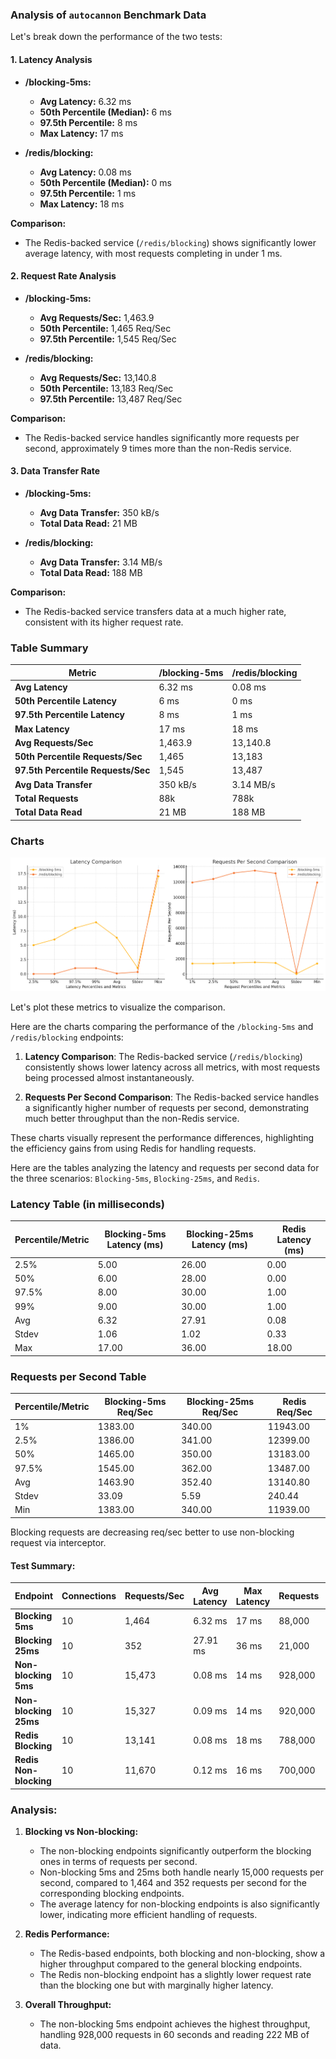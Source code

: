 ### Analysis of `autocannon` Benchmark Data

Let's break down the performance of the two tests:

#### 1. **Latency Analysis**
- **/blocking-5ms:**
  - **Avg Latency:** 6.32 ms
  - **50th Percentile (Median):** 6 ms
  - **97.5th Percentile:** 8 ms
  - **Max Latency:** 17 ms

- **/redis/blocking:**
  - **Avg Latency:** 0.08 ms
  - **50th Percentile (Median):** 0 ms
  - **97.5th Percentile:** 1 ms
  - **Max Latency:** 18 ms

**Comparison:**
- The Redis-backed service (`/redis/blocking`) shows significantly lower average latency, with most requests completing in under 1 ms.

#### 2. **Request Rate Analysis**
- **/blocking-5ms:**
  - **Avg Requests/Sec:** 1,463.9
  - **50th Percentile:** 1,465 Req/Sec
  - **97.5th Percentile:** 1,545 Req/Sec

- **/redis/blocking:**
  - **Avg Requests/Sec:** 13,140.8
  - **50th Percentile:** 13,183 Req/Sec
  - **97.5th Percentile:** 13,487 Req/Sec

**Comparison:**
- The Redis-backed service handles significantly more requests per second, approximately 9 times more than the non-Redis service.

#### 3. **Data Transfer Rate**
- **/blocking-5ms:**
  - **Avg Data Transfer:** 350 kB/s
  - **Total Data Read:** 21 MB

- **/redis/blocking:**
  - **Avg Data Transfer:** 3.14 MB/s
  - **Total Data Read:** 188 MB

**Comparison:**
- The Redis-backed service transfers data at a much higher rate, consistent with its higher request rate.

### Table Summary

| Metric                          | /blocking-5ms            | /redis/blocking            |
|---------------------------------|--------------------------|----------------------------|
| **Avg Latency**                 | 6.32 ms                  | 0.08 ms                    |
| **50th Percentile Latency**     | 6 ms                     | 0 ms                       |
| **97.5th Percentile Latency**   | 8 ms                     | 1 ms                       |
| **Max Latency**                 | 17 ms                    | 18 ms                      |
| **Avg Requests/Sec**            | 1,463.9                  | 13,140.8                   |
| **50th Percentile Requests/Sec**| 1,465                    | 13,183                     |
| **97.5th Percentile Requests/Sec**| 1,545                  | 13,487                     |
| **Avg Data Transfer**           | 350 kB/s                 | 3.14 MB/s                  |
| **Total Requests**              | 88k                      | 788k                       |
| **Total Data Read**             | 21 MB                    | 188 MB                     |

### Charts

![chart](image.png)

Let's plot these metrics to visualize the comparison.

Here are the charts comparing the performance of the `/blocking-5ms` and `/redis/blocking` endpoints:

1. **Latency Comparison**: The Redis-backed service (`/redis/blocking`) consistently shows lower latency across all metrics, with most requests being processed almost instantaneously.

2. **Requests Per Second Comparison**: The Redis-backed service handles a significantly higher number of requests per second, demonstrating much better throughput than the non-Redis service.

These charts visually represent the performance differences, highlighting the efficiency gains from using Redis for handling requests.


Here are the tables analyzing the latency and requests per second data for the three scenarios: `Blocking-5ms`, `Blocking-25ms`, and `Redis`.

### Latency Table (in milliseconds)
| Percentile/Metric | Blocking-5ms Latency (ms) | Blocking-25ms Latency (ms) | Redis Latency (ms) |
|-------------------|--------------------------|----------------------------|--------------------|
| 2.5%              | 5.00                      | 26.00                      | 0.00               |
| 50%               | 6.00                      | 28.00                      | 0.00               |
| 97.5%             | 8.00                      | 30.00                      | 1.00               |
| 99%               | 9.00                      | 30.00                      | 1.00               |
| Avg               | 6.32                      | 27.91                      | 0.08               |
| Stdev             | 1.06                      | 1.02                       | 0.33               |
| Max               | 17.00                     | 36.00                      | 18.00              |

### Requests per Second Table
| Percentile/Metric | Blocking-5ms Req/Sec | Blocking-25ms Req/Sec | Redis Req/Sec |
|-------------------|----------------------|-----------------------|---------------|
| 1%                | 1383.00              | 340.00                | 11943.00      |
| 2.5%              | 1386.00              | 341.00                | 12399.00      |
| 50%               | 1465.00              | 350.00                | 13183.00      |
| 97.5%             | 1545.00              | 362.00                | 13487.00      |
| Avg               | 1463.90              | 352.40                | 13140.80      |
| Stdev             | 33.09                | 5.59                  | 240.44        |
| Min               | 1383.00              | 340.00                | 11939.00      |


Blocking requests are decreasing req/sec better to use non-blocking request via interceptor.

#### Test Summary:

| Endpoint                     | Connections | Requests/Sec | Avg Latency | Max Latency | Requests | Data Read |
|------------------------------|-------------|--------------|-------------|-------------|----------|-----------|
| **Blocking 5ms**             | 10          | 1,464        | 6.32 ms     | 17 ms       | 88,000   | 21 MB     |
| **Blocking 25ms**            | 10          | 352          | 27.91 ms    | 36 ms       | 21,000   | 5.05 MB   |
| **Non-blocking 5ms**         | 10          | 15,473       | 0.08 ms     | 14 ms       | 928,000  | 222 MB    |
| **Non-blocking 25ms**        | 10          | 15,327       | 0.09 ms     | 14 ms       | 920,000  | 220 MB    |
| **Redis Blocking**           | 10          | 13,141       | 0.08 ms     | 18 ms       | 788,000  | 188 MB    |
| **Redis Non-blocking**       | 10          | 11,670       | 0.12 ms     | 16 ms       | 700,000  | 167 MB    |

### Analysis:

1. **Blocking vs Non-blocking:**
   - The non-blocking endpoints significantly outperform the blocking ones in terms of requests per second.
   - Non-blocking 5ms and 25ms both handle nearly 15,000 requests per second, compared to 1,464 and 352 requests per second for the corresponding blocking endpoints.
   - The average latency for non-blocking endpoints is also significantly lower, indicating more efficient handling of requests.

2. **Redis Performance:**
   - The Redis-based endpoints, both blocking and non-blocking, show a higher throughput compared to the general blocking endpoints.
   - The Redis non-blocking endpoint has a slightly lower request rate than the blocking one but with marginally higher latency.

3. **Overall Throughput:**
   - The non-blocking 5ms endpoint achieves the highest throughput, handling 928,000 requests in 60 seconds and reading 222 MB of data.